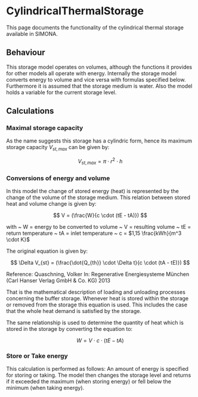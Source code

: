 # CylindricalThermalStorage
This page documents the functionality of the cylindrical thermal storage available in SIMONA.

## Behaviour
This storage model operates on volumes, although the functions it provides for other models all operate with energy. Internally the storage model converts energy to volume and vice versa with formulas specified below. Furthermore it is assumed that the storage medium is water. Also the model holds a variable for the current storage level.

## Calculations
### Maximal storage capacity
As the name suggests this storage has a cylindric form, hence its maximum storage capacity $V_{st, max}$ can be given by:

$$ 
V_{st, max} = \pi \cdot r^2 \cdot h 
$$


### Conversions of energy and volume

In this model the change of stored energy (heat) is represented by the change of the volume of the storage medium. This relation between stored heat and volume change is given by:

$$
V = (\frac{W}{c \cdot (tE - tA)})
$$


with
~ W = energy to be converted to volume
~ V = resulting volume
~ tE = return temperature
~ tA = inlet temperature
~ c = $1,15 \frac{kWh}{m^3 \cdot K}$

The original equation is given by:

$$
\Delta V_{st} = (\frac{\dot{Q_{th}} \cdot \Delta t}{c \cdot (tA - tE)})
$$

Reference:
Quaschning, Volker
In: Regenerative Energiesysteme
München (Carl Hanser Verlag GmbH & Co. KG) 2013

That is the mathematical description of loading and unloading processes concerning the buffer storage. Whenever heat is stored within the storage or removed from the storage this equation is used. This includes the case that the whole heat demand is satisfied by the storage.

The same relationship is used to determine the quantity of heat which is stored in the storage by converting the equation to:

$$ 
W = V \cdot c \cdot (tE - tA) 
$$

### Store or Take energy

This calculation is performed as follows: An amount of energy is specified for storing or taking. The model then changes the storage level and returns if it exceeded the maximum (when storing energy) or fell below the minimum (when taking energy).